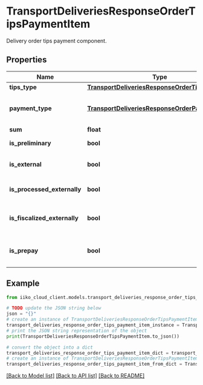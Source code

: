 # TransportDeliveriesResponseOrderTipsPaymentItem

Delivery order tips payment component.

## Properties

Name | Type | Description | Notes
------------ | ------------- | ------------- | -------------
**tips_type** | [**TransportDeliveriesResponseOrderTipsType**](TransportDeliveriesResponseOrderTipsType.md) | Tips type. | [optional] 
**payment_type** | [**TransportDeliveriesResponseOrderPaymentType**](TransportDeliveriesResponseOrderPaymentType.md) | Payment type.                 Can be obtained by &#x60;/api/1/payment_types&#x60; operation. | 
**sum** | **float** | Amount due. | 
**is_preliminary** | **bool** | Whether payment item is preliminary. | 
**is_external** | **bool** | Payment item is external (created via biz.API). | 
**is_processed_externally** | **bool** | Payment item is processed by external payment system. | 
**is_fiscalized_externally** | **bool** | Whether the payment item is externally fiscalized.   &gt; Allowed from version &#x60;7.6.3&#x60;. | [optional] 
**is_prepay** | **bool** | Whether the payment item is prepay.   &gt; Allowed from version &#x60;7.7.6&#x60;. | 

## Example

```python
from iiko_cloud_client.models.transport_deliveries_response_order_tips_payment_item import TransportDeliveriesResponseOrderTipsPaymentItem

# TODO update the JSON string below
json = "{}"
# create an instance of TransportDeliveriesResponseOrderTipsPaymentItem from a JSON string
transport_deliveries_response_order_tips_payment_item_instance = TransportDeliveriesResponseOrderTipsPaymentItem.from_json(json)
# print the JSON string representation of the object
print(TransportDeliveriesResponseOrderTipsPaymentItem.to_json())

# convert the object into a dict
transport_deliveries_response_order_tips_payment_item_dict = transport_deliveries_response_order_tips_payment_item_instance.to_dict()
# create an instance of TransportDeliveriesResponseOrderTipsPaymentItem from a dict
transport_deliveries_response_order_tips_payment_item_from_dict = TransportDeliveriesResponseOrderTipsPaymentItem.from_dict(transport_deliveries_response_order_tips_payment_item_dict)
```
[[Back to Model list]](../README.md#documentation-for-models) [[Back to API list]](../README.md#documentation-for-api-endpoints) [[Back to README]](../README.md)


